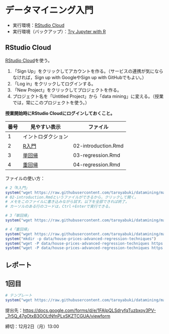 # データマイニング入門

* 実行環境：[RStudio Cloud](https://rstudio.cloud/)
* 実行環境（バックアップ）：[Try Jupyter with R](https://jupyter.org/try)

## RStudio Cloud

[RStudio Cloud](https://rstudio.cloud/)を使う。

1. 「Sign Up」をクリックしてアカウントを作る。（サービスの連携が気にならなければ，Sign up with GoogleやSign up with GitHubでもよい。）
1. 「Log in」をクリックしてログインする。
1. 「New Project」をクリックしてプロジェクトを作る。
1. プロジェクト名を「Untitled Project」から「data mining」に変える。（授業では，常にこのプロジェクトを使う。）

**授業開始時にRStudio Cloudにログインしておくこと。**

番号|見やすい表示|ファイル
---|---|---
1|イントロダクション|
2|[R入門](md/02-introduction.md)|02-introduction.Rmd
3|[単回帰](md/03-regression.md)|03-regression.Rmd
4|[重回帰](md/04-regression.md)|04-regression.Rmd

ファイルの使い方：

```r
# 2「R入門」
system("wget https://raw.githubusercontent.com/taroyabuki/datamining/master/02-introduction.Rmd")
# 02-introduction.Rmdというファイルができるから，クリックして開く。
# メモをこのファイルに書き込みながら試す。以下を全部できれば終了。
# カーソルのある行のコードは，Ctrl＋Enterで実行できる。
```

```r
# 3「単回帰」
system("wget https://raw.githubusercontent.com/taroyabuki/datamining/master/03-regression.Rmd")
```

```r
# 4「重回帰」
system("wget https://raw.githubusercontent.com/taroyabuki/datamining/master/04-regression.Rmd")
system("mkdir -p data/house-prices-advanced-regression-techniques")
system("wget -P data/house-prices-advanced-regression-techniques https://raw.githubusercontent.com/taroyabuki/datamining/master/data/house-prices-advanced-regression-techniques/train.csv")
system("wget -P data/house-prices-advanced-regression-techniques https://raw.githubusercontent.com/taroyabuki/datamining/master/data/house-prices-advanced-regression-techniques/test.csv")
```

## レポート

## 1回目

```r
# テンプレート
system("wget https://raw.githubusercontent.com/taroyabuki/datamining/master/report1.Rmd")
```

提出先：https://docs.google.com/forms/d/e/1FAIpQLSdryfqTuzbxoy3PV-_7r5Q_47gOtxB3OOLtNfnPLxSKZTCGUA/viewform

締切：12月2日（月）13:00
